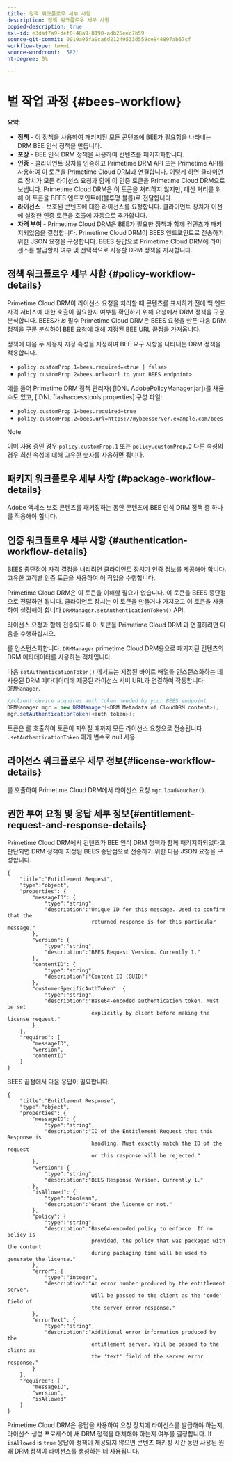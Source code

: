 ```yaml
---
title: 정책 워크플로우 세부 사항
description: 정책 워크플로우 세부 사항
copied-description: true
exl-id: e3daf7a9-def0-48a9-8190-adb25eec7b59
source-git-commit: 0019a95fa9ca6d21249533d559ce844897ab67cf
workflow-type: tm+mt
source-wordcount: '582'
ht-degree: 0%

---
```


# 벌 작업 과정 {#bees-workflow}

**요약:**

* **정책** - 이 정책을 사용하여 패키지된 모든 콘텐츠에 BEE가 필요함을 나타내는 DRM BEE 인식 정책을 만듭니다.
* **포장** - BEE 인식 DRM 정책을 사용하여 컨텐츠를 패키지화합니다.
* **인증** - 클라이언트 장치를 인증하고 Primetime DRM API 또는 Primetime API를 사용하여 이 토큰을 Primetime Cloud DRM과 연결합니다. 이렇게 하면 클라이언트 장치가 모든 라이선스 요청과 함께 이 인증 토큰을 Primetime Cloud DRM으로 보냅니다. Primetime Cloud DRM은 이 토큰을 처리하지 않지만, 대신 처리를 위해 이 토큰을 BEES 엔드포인트에(불투명 블롭)로 전달합니다.
* **라이선스** - 보호된 콘텐츠에 대한 라이선스를 요청합니다. 클라이언트 장치가 이전에 설정한 인증 토큰을 호출에 자동으로 추가합니다.
* **자격 부여** - Primetime Cloud DRM은 BEE가 필요한 정책과 함께 컨텐츠가 패키지되었음을 결정합니다. Primetime Cloud DRM이 BEES 엔드포인트로 전송하기 위한 JSON 요청을 구성합니다. BEES 응답으로 Primetime Cloud DRM에 라이센스를 발급할지 여부 및 선택적으로 사용할 DRM 정책을 지시합니다.

## 정책 워크플로우 세부 사항 {#policy-workflow-details}

Primetime Cloud DRM이 라이선스 요청을 처리할 때 콘텐츠를 표시하기 전에 백 엔드 자격 서비스에 대한 호출이 필요한지 여부를 확인하기 위해 요청에서 DRM 정책을 구문 분석합니다. BEES가 *is* 필수 Primetime Cloud DRM은 BEES 요청을 만든 다음 DRM 정책을 구문 분석하여 BEE 요청에 대해 지정된 BEE URL 끝점을 가져옵니다.

정책에 다음 두 사용자 지정 속성을 지정하여 BEE 요구 사항을 나타내는 DRM 정책을 적용합니다.

* `policy.customProp.1=bees.required=<true | false>`
* `policy.customProp.2=bees.url=<url to your BEES endpoint>`

<!--<a id="example_F617FC49A4824C0CB234C92E57D876D3"></a>-->

예를 들어 Primetime DRM 정책 관리자( [!DNL AdobePolicyManager.jar])를 채울 수도 있고, [!DNL flashaccesstools.properties] 구성 파일:

* `policy.customProp.1=bees.required=true`
* `policy.customProp.2=bees.url=https://mybeesserver.example.com/bees`

>[!NOTE]
>
>이미 사용 중인 경우 `policy.customProp.1` 또는 `policy.customProp.2` 다른 속성의 경우 최신 속성에 대해 고유한 숫자를 사용하면 됩니다.

## 패키지 워크플로우 세부 사항 {#package-workflow-details}

Adobe 액세스 보호 콘텐츠를 패키징하는 동안 콘텐츠에 BEE 인식 DRM 정책 중 하나를 적용해야 합니다.

## 인증 워크플로우 세부 사항 {#authentication-workflow-details}

BEES 종단점이 자격 결정을 내리려면 클라이언트 장치가 인증 정보를 제공해야 합니다. 고유한 고객별 인증 토큰을 사용하여 이 작업을 수행합니다.

Primetime Cloud DRM은 이 토큰을 이해할 필요가 없습니다. 이 토큰을 BEES 종단점으로 전달하면 됩니다. 클라이언트 장치는 이 토큰을 만들거나 가져오고 이 토큰을 사용하여 설정해야 합니다 `DRMManager.setAuthenticationToken()` API.

라이선스 요청과 함께 전송되도록 이 토큰을 Primetime Cloud DRM 과 연결하려면 다음을 수행하십시오.

를 인스턴스화합니다. `DRMManager` primetime Cloud DRM용으로 패키지된 컨텐츠의 DRM 메타데이터를 사용하는 객체입니다.

다음 `setAuthenticationToken()` 메서드는 지정된 바이트 배열을 인스턴스화하는 데 사용된 DRM 메타데이터에 제공된 라이선스 서버 URL과 연결하여 작동합니다 `DRMManager`.

```java
//client device acquires auth token needed by your BEES endpoint  
DRMManager mgr = new DRMManager(<DRM Metadata of CloudDRM content>);  
mgr.setAuthenticationToken(<auth token>);
```

토큰은 를 호출하여 토큰이 지워질 때까지 모든 라이선스 요청으로 전송됩니다 `.setAuthenticationToken` 매개 변수로 null 사용.

## 라이선스 워크플로우 세부 정보{#license-workflow-details}

를 호출하여 Primetime Cloud DRM에서 라이선스 요청 `mgr.loadVoucher()`.

## 권한 부여 요청 및 응답 세부 정보{#entitlement-request-and-response-details}

Primetime Cloud DRM에서 컨텐츠가 BEE 인식 DRM 정책과 함께 패키지화되었다고 판단되면 DRM 정책에 지정된 BEES 종단점으로 전송하기 위한 다음 JSON 요청을 구성합니다.

```
{
    "title":"Entitlement Request",
    "type":"object",
    "properties": {
        "messageID": {
            "type":"string",
            "description":"Unique ID for this message. Used to confirm that the
                           returned response is for this particular message."
        },
        "version": {
            "type":"string",
            "description":"BEES Request Version. Currently 1."
        },
        "contentID": {
            "type":"string",
            "description":"Content ID (GUID)"
        },
        "customerSpecificAuthToken": {
            "type":"string",
            "description":"Base64-encoded authentication token. Must be set
                           explicitly by client before making the license request."
        }
    },
    "required": [
        "messageID",
        "version",
        "contentID"
    ]
}
```

BEES 끝점에서 다음 응답이 필요합니다.

```
{
    "title":"Entitlement Response",
    "type":"object",
    "properties": {
        "messageID": {
            "type":"string",
            "description":"ID of the Entitlement Request that this Response is
                           handling. Must exactly match the ID of the request
                           or this response will be rejected."
        },
        "version": {
            "type":"string",
            "description":"BEES Response Version. Currently 1."
        },
        "isAllowed": {
            "type":"boolean",
            "description":"Grant the license or not."
        },
        "policy": {
            "type":"string",
            "description":"Base64-encoded policy to enforce  If no policy is
                           provided, the policy that was packaged with the content
                           during packaging time will be used to generate the license."
        },
        "error": {
            "type":"integer",
            "description":"An error number produced by the entitlement server.
                           Will be passed to the client as the 'code' field of
                           the server error response."
        },
        "errorText": {
            "type":"string",
            "description":"Additional error information produced by the
                           entitlement server. Will be passed to the client as
                           the 'text' field of the server error response."
        }
    },
    "required": [
        "messageID",
        "version",
        "isAllowed"
    ]
}
```

Primetime Cloud DRM은 응답을 사용하여 요청 장치에 라이선스를 발급해야 하는지, 라이선스 생성 프로세스에 새 DRM 정책을 대체해야 하는지 여부를 결정합니다. If `isAllowed` is `true` 응답에 정책이 제공되지 않으면 콘텐츠 패키징 시간 동안 사용된 원래 DRM 정책이 라이선스를 생성하는 데 사용됩니다.
